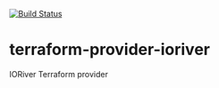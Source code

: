 [![Build Status](https://github.com/ioriver-test-public/terraform-provider-ioriver/actions/workflows/master.yml/badge.svg)](https://github.com/ioriver-test-public/terraform-provider-ioriver/actions/workflows/master.yml)
# terraform-provider-ioriver
IORiver Terraform provider